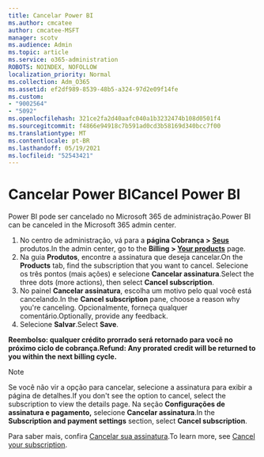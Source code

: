 ```yaml
---
title: Cancelar Power BI
ms.author: cmcatee
author: cmcatee-MSFT
manager: scotv
ms.audience: Admin
ms.topic: article
ms.service: o365-administration
ROBOTS: NOINDEX, NOFOLLOW
localization_priority: Normal
ms.collection: Adm_O365
ms.assetid: ef2df989-8539-48b5-a324-97d2e09f14fe
ms.custom:
- "9002564"
- "5092"
ms.openlocfilehash: 321ce2fa2d40aafc040a1b3232474b108d0501f4
ms.sourcegitcommit: f4866e94918c7b591ad0cd3b58169d340bcc7f00
ms.translationtype: MT
ms.contentlocale: pt-BR
ms.lasthandoff: 05/19/2021
ms.locfileid: "52543421"
---
```

# <a name="cancel-power-bi"></a><span data-ttu-id="28a15-102">Cancelar Power BI</span><span class="sxs-lookup"><span data-stu-id="28a15-102">Cancel Power BI</span></span>

<span data-ttu-id="28a15-103">Power BI pode ser cancelado no Microsoft 365 de administração.</span><span class="sxs-lookup"><span data-stu-id="28a15-103">Power BI can be canceled in the Microsoft 365 admin center.</span></span>

1. <span data-ttu-id="28a15-104">No centro de administração, vá para a **página Cobrança > [Seus](https://go.microsoft.com/fwlink/p/?linkid=842054)** produtos.</span><span class="sxs-lookup"><span data-stu-id="28a15-104">In the admin center, go to the **Billing > [Your products](https://go.microsoft.com/fwlink/p/?linkid=842054)** page.</span></span>
2. <span data-ttu-id="28a15-105">Na guia **Produtos**, encontre a assinatura que deseja cancelar.</span><span class="sxs-lookup"><span data-stu-id="28a15-105">On the **Products** tab, find the subscription that you want to cancel.</span></span> <span data-ttu-id="28a15-106">Selecione os três pontos (mais ações) e selecione **Cancelar assinatura**.</span><span class="sxs-lookup"><span data-stu-id="28a15-106">Select the three dots (more actions), then select **Cancel subscription**.</span></span>
3. <span data-ttu-id="28a15-107">No painel **Cancelar assinatura**, escolha um motivo pelo qual você está cancelando.</span><span class="sxs-lookup"><span data-stu-id="28a15-107">In the **Cancel subscription** pane, choose a reason why you're canceling.</span></span> <span data-ttu-id="28a15-108">Opcionalmente, forneça qualquer comentário.</span><span class="sxs-lookup"><span data-stu-id="28a15-108">Optionally, provide any feedback.</span></span>
4. <span data-ttu-id="28a15-109">Selecione **Salvar**.</span><span class="sxs-lookup"><span data-stu-id="28a15-109">Select **Save**.</span></span>

<span data-ttu-id="28a15-110">**Reembolso: qualquer crédito prorrado será retornado para você no próximo ciclo de cobrança.**</span><span class="sxs-lookup"><span data-stu-id="28a15-110">**Refund: Any prorated credit will be returned to you within the next billing cycle.**</span></span>

> [!NOTE]
> <span data-ttu-id="28a15-111">Se você não vir a opção para cancelar, selecione a assinatura para exibir a página de detalhes.</span><span class="sxs-lookup"><span data-stu-id="28a15-111">If you don't see the option to cancel, select the subscription to view the details page.</span></span> <span data-ttu-id="28a15-112">Na seção **Configurações de assinatura e pagamento,** selecione **Cancelar assinatura**.</span><span class="sxs-lookup"><span data-stu-id="28a15-112">In the **Subscription and payment settings** section, select **Cancel subscription**.</span></span>

<span data-ttu-id="28a15-113">Para saber mais, confira [Cancelar sua assinatura](/microsoft-365/commerce/subscriptions/cancel-your-subscription).</span><span class="sxs-lookup"><span data-stu-id="28a15-113">To learn more, see [Cancel your subscription](/microsoft-365/commerce/subscriptions/cancel-your-subscription).</span></span>